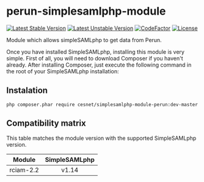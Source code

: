 # perun-simplesamlphp-module
[![Latest Stable Version](https://poser.pugx.org/cesnet/simplesamlphp-module-perun/v/stable)](https://packagist.org/packages/cesnet/simplesamlphp-module-perun)
[![Latest Unstable Version](https://poser.pugx.org/cesnet/simplesamlphp-module-perun/v/unstable)](https://packagist.org/packages/cesnet/simplesamlphp-module-perun)
[![CodeFactor](https://www.codefactor.io/repository/github/cesnet/perun-simplesamlphp-module/badge)](https://www.codefactor.io/repository/github/cesnet/perun-simplesamlphp-module)
[![License](https://poser.pugx.org/cesnet/simplesamlphp-module-perun/license)](https://packagist.org/packages/cesnet/simplesamlphp-module-perun)

Module which allows simpleSAMLphp to get data from Perun.


Once you have installed SimpleSAMLphp, installing this module is very simple. First of all, you will need to download Composer if you haven't already. After installing Composer, just execute the following command in the root of your SimpleSAMLphp installation:

## Instalation

`php composer.phar require cesnet/simplesamlphp-module-perun:dev-master`

## Compatibility matrix

This table matches the module version with the supported SimpleSAMLphp version.

| Module    |  SimpleSAMLphp |
|:---------:|:--------------:|
| rciam-2.2 | v1.14          |
